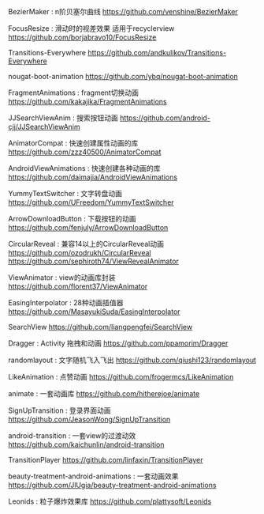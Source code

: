 BezierMaker : n阶贝塞尔曲线
https://github.com/venshine/BezierMaker

FocusResize : 滑动时的视差效果 适用于recyclerview
https://github.com/borjabravo10/FocusResize

Transitions-Everywhere
https://github.com/andkulikov/Transitions-Everywhere

nougat-boot-animation
https://github.com/ybq/nougat-boot-animation

FragmentAnimations : fragment切换动画
https://github.com/kakajika/FragmentAnimations

JJSearchViewAnim : 搜索按钮动画
https://github.com/android-cjj/JJSearchViewAnim

AnimatorCompat : 快速创建属性动画的库
https://github.com/zzz40500/AnimatorCompat

AndroidViewAnimations : 快速创建各种动画的库
https://github.com/daimajia/AndroidViewAnimations

YummyTextSwitcher : 文字转盘动画
https://github.com/UFreedom/YummyTextSwitcher

ArrowDownloadButton : 下载按钮的动画
https://github.com/fenjuly/ArrowDownloadButton

CircularReveal : 兼容14以上的CircularReveal动画
https://github.com/ozodrukh/CircularReveal
https://github.com/sephiroth74/ViewRevealAnimator

ViewAnimator : view的动画库封装
https://github.com/florent37/ViewAnimator

EasingInterpolator : 28种动画插值器
https://github.com/MasayukiSuda/EasingInterpolator

SearchView
https://github.com/liangpengfei/SearchView

Dragger : Activity 拖拽和动画
https://github.com/ppamorim/Dragger

randomlayout : 文字随机飞入飞出
https://github.com/qiushi123/randomlayout

LikeAnimation : 点赞动画
https://github.com/frogermcs/LikeAnimation

animate : 一套动画库
https://github.com/hitherejoe/animate

SignUpTransition : 登录界面动画
https://github.com/JeasonWong/SignUpTransition

android-transition : 一套view的过渡动效
https://github.com/kaichunlin/android-transition

TransitionPlayer
https://github.com/linfaxin/TransitionPlayer

beauty-treatment-android-animations : 一套动画效果
https://github.com/JlUgia/beauty-treatment-android-animations

Leonids : 粒子爆炸效果库
https://github.com/plattysoft/Leonids
